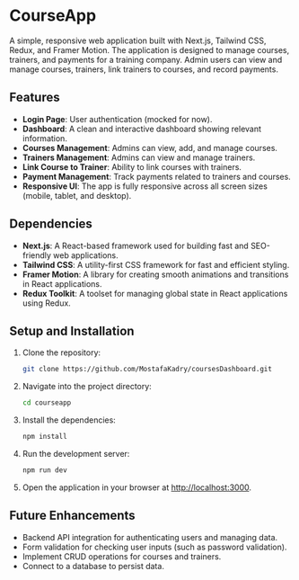 # CourseApp

A simple, responsive web application built with Next.js, Tailwind CSS, Redux, and Framer Motion. The application is designed to manage courses, trainers, and payments for a training company. Admin users can view and manage courses, trainers, link trainers to courses, and record payments.

## Features
- **Login Page**: User authentication (mocked for now).
- **Dashboard**: A clean and interactive dashboard showing relevant information.
- **Courses Management**: Admins can view, add, and manage courses.
- **Trainers Management**: Admins can view and manage trainers.
- **Link Course to Trainer**: Ability to link courses with trainers.
- **Payment Management**: Track payments related to trainers and courses.
- **Responsive UI**: The app is fully responsive across all screen sizes (mobile, tablet, and desktop).

## Dependencies
- **Next.js**: A React-based framework used for building fast and SEO-friendly web applications.
- **Tailwind CSS**: A utility-first CSS framework for fast and efficient styling.
- **Framer Motion**: A library for creating smooth animations and transitions in React applications.
- **Redux Toolkit**: A toolset for managing global state in React applications using Redux.


## Setup and Installation
1. Clone the repository:
    ```bash
    git clone https://github.com/MostafaKadry/coursesDashboard.git
    ```

2. Navigate into the project directory:
    ```bash
    cd courseapp
    ```

3. Install the dependencies:
    ```bash
    npm install
    ```

4. Run the development server:
    ```bash
    npm run dev
    ```

5. Open the application in your browser at [http://localhost:3000](http://localhost:3000).


## Future Enhancements
- Backend API integration for authenticating users and managing data.
- Form validation for checking user inputs (such as password validation).
- Implement CRUD operations for courses and trainers.
- Connect to a database to persist data.

